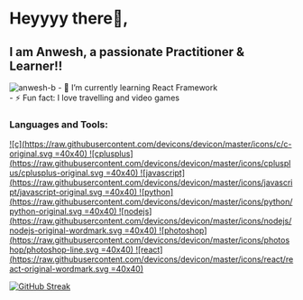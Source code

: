 # Heyyyy there👋,
## I am Anwesh, a passionate Practitioner & Learner!!

![anwesh-b](https://komarev.com/ghpvc/?username=anwesh-b&color=orange)
    - 🌱 I’m currently learning React Framework<br>
    - ⚡ Fun fact: I love travelling and video games

### Languages and Tools:
[![c](https://raw.githubusercontent.com/devicons/devicon/master/icons/c/c-original.svg =40x40) ](https://www.cprogramming.com/) 
[ ![cplusplus](https://raw.githubusercontent.com/devicons/devicon/master/icons/cplusplus/cplusplus-original.svg =40x40) ](https://www.w3schools.com/cpp/) 
[ ![javascript](https://raw.githubusercontent.com/devicons/devicon/master/icons/javascript/javascript-original.svg =40x40) ](https://developer.mozilla.org/en-US/docs/Web/JavaScript) 
[ ![python](https://raw.githubusercontent.com/devicons/devicon/master/icons/python/python-original.svg =40x40) ](https://www.python.org) 
[ ![nodejs](https://raw.githubusercontent.com/devicons/devicon/master/icons/nodejs/nodejs-original-wordmark.svg =40x40) ](https://nodejs.org) 
[ ![photoshop](https://raw.githubusercontent.com/devicons/devicon/master/icons/photoshop/photoshop-line.svg =40x40) ](https://www.photoshop.com/en) 
[![react](https://raw.githubusercontent.com/devicons/devicon/master/icons/react/react-original-wordmark.svg =40x40)](https://reactjs.org/)

[![GitHub Streak](http://github-readme-streak-stats.herokuapp.com?user=anwesh-b&theme=nightowl&hide_border=true)](https://git.io/streak-stats)

